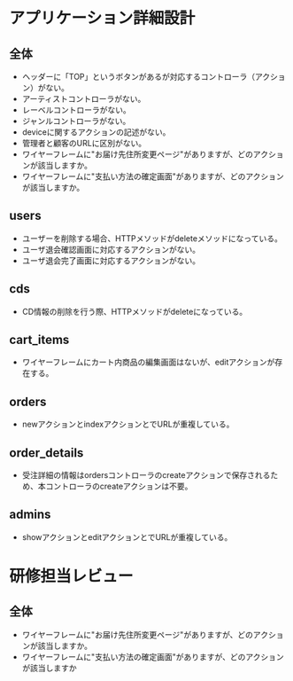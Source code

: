 # アプリケーション詳細設計
## 全体
- ヘッダーに「TOP」というボタンがあるが対応するコントローラ（アクション）がない。
- アーティストコントローラがない。
- レーベルコントローラがない。
- ジャンルコントローラがない。
- deviceに関するアクションの記述がない。
- 管理者と顧客のURLに区別がない。
- ワイヤーフレームに"お届け先住所変更ページ"がありますが、どのアクションが該当しますか。
- ワイヤーフレームに"支払い方法の確定画面"がありますが、どのアクションが該当しますか。

## users
- ユーザーを削除する場合、HTTPメソッドがdeleteメソッドになっている。
- ユーザ退会確認画面に対応するアクションがない。
- ユーザ退会完了画面に対応するアクションがない。

## cds
- CD情報の削除を行う際、HTTPメソッドがdeleteになっている。

## cart_items
- ワイヤーフレームにカート内商品の編集画面はないが、editアクションが存在する。

## orders
- newアクションとindexアクションとでURLが重複している。

## order_details
- 受注詳細の情報はordersコントローラのcreateアクションで保存されるため、本コントローラのcreateアクションは不要。

## admins
- showアクションとeditアクションとでURLが重複している。

# 研修担当レビュー
## 全体
- ワイヤーフレームに"お届け先住所変更ページ"がありますが、どのアクションが該当しますか。
- ワイヤーフレームに"支払い方法の確定画面"がありますが、どのアクションが該当しますか
